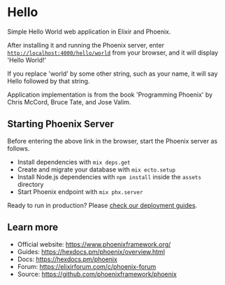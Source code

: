 # Hello

Simple Hello World web application in Elixir and Phoenix.

After installing it and running the Phoenix server, enter [`http://localhost:4000/hello/world`](http://localhost:4000/hello/world) from your browser, and it will display 'Hello World!'

If you replace 'world' by some other string, such as your name, it will say Hello followed by that string.

Application implementation is from the book 'Programming Phoenix' by Chris McCord, Bruce Tate, and Jose Valim.

## Starting Phoenix Server

Before entering the above link in the browser, start the Phoenix server as follows.

  * Install dependencies with `mix deps.get`
  * Create and migrate your database with `mix ecto.setup`
  * Install Node.js dependencies with `npm install` inside the `assets` directory
  * Start Phoenix endpoint with `mix phx.server`

Ready to run in production? Please [check our deployment guides](https://hexdocs.pm/phoenix/deployment.html).

## Learn more

  * Official website: https://www.phoenixframework.org/
  * Guides: https://hexdocs.pm/phoenix/overview.html
  * Docs: https://hexdocs.pm/phoenix
  * Forum: https://elixirforum.com/c/phoenix-forum
  * Source: https://github.com/phoenixframework/phoenix
